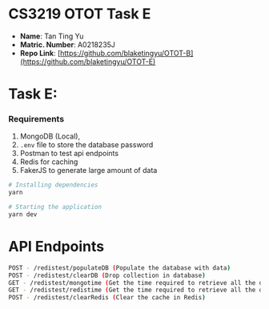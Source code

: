 # CS3219 OTOT Task E

* **Name**: Tan Ting Yu
* **Matric. Number**: A0218235J
* **Repo Link**: [https://github.com/blaketingyu/OTOT-B](https://github.com/blaketingyu/OTOT-E)

# Task E:

### Requirements

1. MongoDB (Local),
2. `.env` file to store the database password
3. Postman to test api endpoints
4. Redis for caching
5. FakerJS to generate large amount of data

```bash
# Installing dependencies
yarn

# Starting the application
yarn dev

```

# API Endpoints 
```bash
POST - /redistest/populateDB (Populate the database with data)
POST - /redistest/clearDB (Drop collection in database)
GET - /redistest/mongotime (Get the time required to retrieve all the data using Mongo)
GET - /redistest/redistime (Get the time required to retrieve all the data using Redis)
POST - /redistest/clearRedis (Clear the cache in Redis)
```
